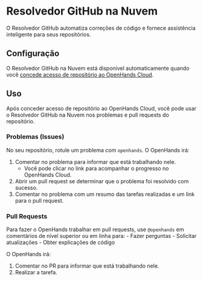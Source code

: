 # Resolvedor GitHub na Nuvem

O Resolvedor GitHub automatiza correções de código e fornece assistência inteligente para seus repositórios.

## Configuração

O Resolvedor GitHub na Nuvem está disponível automaticamente quando você
[concede acesso de repositório ao OpenHands Cloud](./openhands-cloud#adding-repository-access).

## Uso

Após conceder acesso de repositório ao OpenHands Cloud, você pode usar o Resolvedor GitHub na Nuvem nos problemas e pull requests
do repositório.

### Problemas (Issues)

No seu repositório, rotule um problema com `openhands`. O OpenHands irá:
1. Comentar no problema para informar que está trabalhando nele.
    - Você pode clicar no link para acompanhar o progresso no OpenHands Cloud.
2. Abrir um pull request se determinar que o problema foi resolvido com sucesso.
3. Comentar no problema com um resumo das tarefas realizadas e um link para o pull request.


### Pull Requests

Para fazer o OpenHands trabalhar em pull requests, use `@openhands` em comentários de nível superior ou em linha para:
     - Fazer perguntas
     - Solicitar atualizações
     - Obter explicações de código

O OpenHands irá:
1. Comentar no PR para informar que está trabalhando nele.
2. Realizar a tarefa.
